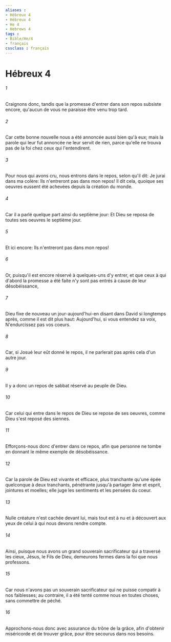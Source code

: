 ```yaml
---
aliases : 
- Hébreux 4
- Hébreux 4
- He 4
- Hebrews 4
tags : 
- Bible/He/4
- français
cssclass : français
---
```


# Hébreux 4

###### 1
Craignons donc, tandis que la promesse d'entrer dans son repos subsiste encore, qu'aucun de vous ne paraisse être venu trop tard.
###### 2
Car cette bonne nouvelle nous a été annoncée aussi bien qu'à eux; mais la parole qui leur fut annoncée ne leur servit de rien, parce qu'elle ne trouva pas de la foi chez ceux qui l'entendirent.
###### 3
Pour nous qui avons cru, nous entrons dans le repos, selon qu'il dit: Je jurai dans ma colère: Ils n'entreront pas dans mon repos! Il dit cela, quoique ses oeuvres eussent été achevées depuis la création du monde.
###### 4
Car il a parlé quelque part ainsi du septième jour: Et Dieu se reposa de toutes ses oeuvres le septième jour.
###### 5
Et ici encore: Ils n'entreront pas dans mon repos!
###### 6
Or, puisqu'il est encore réservé à quelques-uns d'y entrer, et que ceux à qui d'abord la promesse a été faite n'y sont pas entrés à cause de leur désobéissance,
###### 7
Dieu fixe de nouveau un jour-aujourd'hui-en disant dans David si longtemps après, comme il est dit plus haut: Aujourd'hui, si vous entendez sa voix, N'endurcissez pas vos coeurs.
###### 8
Car, si Josué leur eût donné le repos, il ne parlerait pas après cela d'un autre jour.
###### 9
Il y a donc un repos de sabbat réservé au peuple de Dieu.
###### 10
Car celui qui entre dans le repos de Dieu se repose de ses oeuvres, comme Dieu s'est reposé des siennes.
###### 11
Efforçons-nous donc d'entrer dans ce repos, afin que personne ne tombe en donnant le même exemple de désobéissance.
###### 12
Car la parole de Dieu est vivante et efficace, plus tranchante qu'une épée quelconque à deux tranchants, pénétrante jusqu'à partager âme et esprit, jointures et moelles; elle juge les sentiments et les pensées du coeur.
###### 13
Nulle créature n'est cachée devant lui, mais tout est à nu et à découvert aux yeux de celui à qui nous devons rendre compte.
###### 14
Ainsi, puisque nous avons un grand souverain sacrificateur qui a traversé les cieux, Jésus, le Fils de Dieu, demeurons fermes dans la foi que nous professons.
###### 15
Car nous n'avons pas un souverain sacrificateur qui ne puisse compatir à nos faiblesses; au contraire, il a été tenté comme nous en toutes choses, sans commettre de péché.
###### 16
Approchons-nous donc avec assurance du trône de la grâce, afin d'obtenir miséricorde et de trouver grâce, pour être secourus dans nos besoins.
